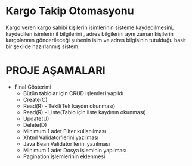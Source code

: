 # Kargo Takip Otomasyonu
Kargo veren kargo sahibi kişilerin isimlerinin sisteme kaydedilmesini, kaydedilen isimlerin il bilgilerini , adres bilgilerini aynı
zaman kişilerin kargolarının gönderileceği şubenin isim ve adres bilgisinin tutulduğu basit bir şekilde hazırlanmış sistem.
# PROJE AŞAMALARI
+ Final Gösterimi
  - Bütün tablolar için CRUD işlemleri yapıldı
  - Create(C)
  - Read(R) - Tekil(Tek kaydın okunması)
  - Read(R) - Liste(Tablo için liste kaydının okunması)
  - Update(U)
  - Delete(D)
  - Minimum 1 adet Filter kullanılması
  - Xhtml Validator’lerini yazılması
  - Java Bean Validator’lerini yazılması
  - Minimum 1 adet Dosya işleminin yapılması
  - Pagination işlemlerinin eklenmesi

